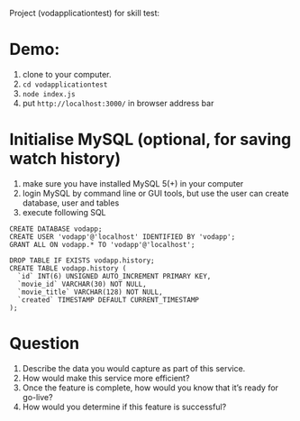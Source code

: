 Project (vodapplicationtest) for skill test:

# Demo:
1. clone to your computer.
2. `cd vodapplicationtest`
3. `node index.js`
4. put `http://localhost:3000/` in browser address bar

# Initialise MySQL (optional, for saving watch history)
1. make sure you have installed MySQL 5(+) in your computer
2. login MySQL by command line or GUI tools, but use the user can create database, user and tables
3. execute following SQL

```
CREATE DATABASE vodapp;
CREATE USER 'vodapp'@'localhost' IDENTIFIED BY 'vodapp';
GRANT ALL ON vodapp.* TO 'vodapp'@'localhost';

DROP TABLE IF EXISTS vodapp.history;
CREATE TABLE vodapp.history (
  `id` INT(6) UNSIGNED AUTO_INCREMENT PRIMARY KEY,
  `movie_id` VARCHAR(30) NOT NULL,
  `movie_title` VARCHAR(128) NOT NULL,
  `created` TIMESTAMP DEFAULT CURRENT_TIMESTAMP
);
```

# Question
1.	Describe the data you would capture as part of this service.
2.	How would make this service more efficient?
3.	Once the feature is complete, how would you know that it’s ready for go-live?
4.	How would you determine if this feature is successful?
